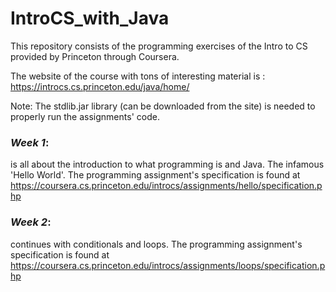 # IntroCS_with_Java
This repository consists of the programming exercises of the Intro to CS provided by Princeton through Coursera.

The website of the course with tons of interesting material is : https://introcs.cs.princeton.edu/java/home/

Note: The stdlib.jar library (can be downloaded from the site) is needed to properly run the assignments' code.

### *Week 1*: 
is all about the introduction to what programming is and Java. The infamous 'Hello World'. The programming assignment's specification is found at https://coursera.cs.princeton.edu/introcs/assignments/hello/specification.php

### *Week 2*:
continues with conditionals and loops. The programming assignment's specification is found at https://coursera.cs.princeton.edu/introcs/assignments/loops/specification.php
